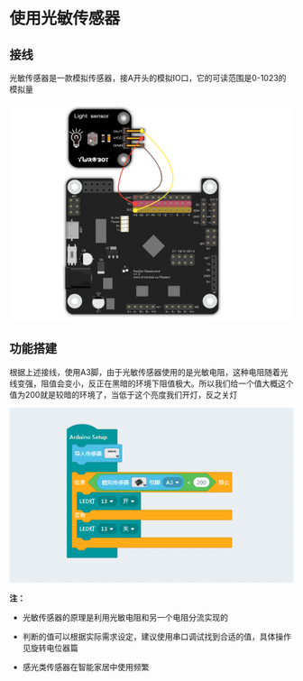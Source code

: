 # 使用光敏传感器

## 接线

光敏传感器是一款模拟传感器，接A开头的模拟IO口，它的可读范围是0-1023的模拟量

![](./light/light_jie_1.png)

## 功能搭建

根据上述接线，使用A3脚，由于光敏传感器使用的是光敏电阻，这种电阻随着光线变强，阻值会变小，反正在黑暗的环境下阻值极大。所以我们给一个值大概这个值为200就是较暗的环境了，当低于这个亮度我们开灯，反之关灯

![](./light/light_1.png)

__注：__

- 光敏传感器的原理是利用光敏电阻和另一个电阻分流实现的

- 判断的值可以根据实际需求设定，建议使用串口调试找到合适的值，具体操作见旋转电位器篇

- 感光类传感器在智能家居中使用频繁